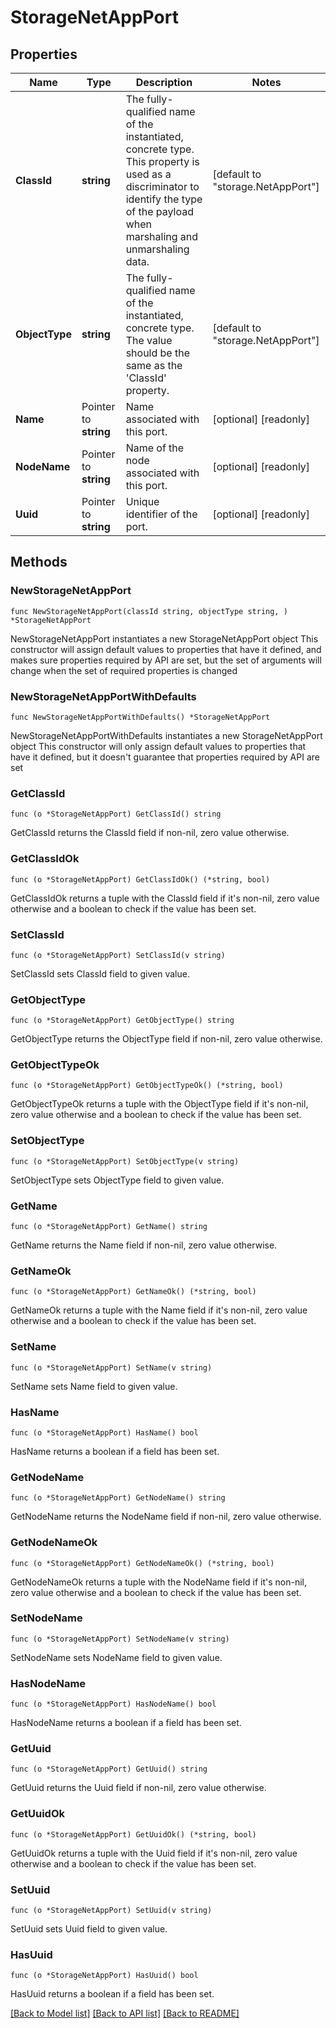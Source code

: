 # StorageNetAppPort

## Properties

Name | Type | Description | Notes
------------ | ------------- | ------------- | -------------
**ClassId** | **string** | The fully-qualified name of the instantiated, concrete type. This property is used as a discriminator to identify the type of the payload when marshaling and unmarshaling data. | [default to "storage.NetAppPort"]
**ObjectType** | **string** | The fully-qualified name of the instantiated, concrete type. The value should be the same as the &#39;ClassId&#39; property. | [default to "storage.NetAppPort"]
**Name** | Pointer to **string** | Name associated with this port. | [optional] [readonly] 
**NodeName** | Pointer to **string** | Name of the node associated with this port. | [optional] [readonly] 
**Uuid** | Pointer to **string** | Unique identifier of the port. | [optional] [readonly] 

## Methods

### NewStorageNetAppPort

`func NewStorageNetAppPort(classId string, objectType string, ) *StorageNetAppPort`

NewStorageNetAppPort instantiates a new StorageNetAppPort object
This constructor will assign default values to properties that have it defined,
and makes sure properties required by API are set, but the set of arguments
will change when the set of required properties is changed

### NewStorageNetAppPortWithDefaults

`func NewStorageNetAppPortWithDefaults() *StorageNetAppPort`

NewStorageNetAppPortWithDefaults instantiates a new StorageNetAppPort object
This constructor will only assign default values to properties that have it defined,
but it doesn't guarantee that properties required by API are set

### GetClassId

`func (o *StorageNetAppPort) GetClassId() string`

GetClassId returns the ClassId field if non-nil, zero value otherwise.

### GetClassIdOk

`func (o *StorageNetAppPort) GetClassIdOk() (*string, bool)`

GetClassIdOk returns a tuple with the ClassId field if it's non-nil, zero value otherwise
and a boolean to check if the value has been set.

### SetClassId

`func (o *StorageNetAppPort) SetClassId(v string)`

SetClassId sets ClassId field to given value.


### GetObjectType

`func (o *StorageNetAppPort) GetObjectType() string`

GetObjectType returns the ObjectType field if non-nil, zero value otherwise.

### GetObjectTypeOk

`func (o *StorageNetAppPort) GetObjectTypeOk() (*string, bool)`

GetObjectTypeOk returns a tuple with the ObjectType field if it's non-nil, zero value otherwise
and a boolean to check if the value has been set.

### SetObjectType

`func (o *StorageNetAppPort) SetObjectType(v string)`

SetObjectType sets ObjectType field to given value.


### GetName

`func (o *StorageNetAppPort) GetName() string`

GetName returns the Name field if non-nil, zero value otherwise.

### GetNameOk

`func (o *StorageNetAppPort) GetNameOk() (*string, bool)`

GetNameOk returns a tuple with the Name field if it's non-nil, zero value otherwise
and a boolean to check if the value has been set.

### SetName

`func (o *StorageNetAppPort) SetName(v string)`

SetName sets Name field to given value.

### HasName

`func (o *StorageNetAppPort) HasName() bool`

HasName returns a boolean if a field has been set.

### GetNodeName

`func (o *StorageNetAppPort) GetNodeName() string`

GetNodeName returns the NodeName field if non-nil, zero value otherwise.

### GetNodeNameOk

`func (o *StorageNetAppPort) GetNodeNameOk() (*string, bool)`

GetNodeNameOk returns a tuple with the NodeName field if it's non-nil, zero value otherwise
and a boolean to check if the value has been set.

### SetNodeName

`func (o *StorageNetAppPort) SetNodeName(v string)`

SetNodeName sets NodeName field to given value.

### HasNodeName

`func (o *StorageNetAppPort) HasNodeName() bool`

HasNodeName returns a boolean if a field has been set.

### GetUuid

`func (o *StorageNetAppPort) GetUuid() string`

GetUuid returns the Uuid field if non-nil, zero value otherwise.

### GetUuidOk

`func (o *StorageNetAppPort) GetUuidOk() (*string, bool)`

GetUuidOk returns a tuple with the Uuid field if it's non-nil, zero value otherwise
and a boolean to check if the value has been set.

### SetUuid

`func (o *StorageNetAppPort) SetUuid(v string)`

SetUuid sets Uuid field to given value.

### HasUuid

`func (o *StorageNetAppPort) HasUuid() bool`

HasUuid returns a boolean if a field has been set.


[[Back to Model list]](../README.md#documentation-for-models) [[Back to API list]](../README.md#documentation-for-api-endpoints) [[Back to README]](../README.md)


